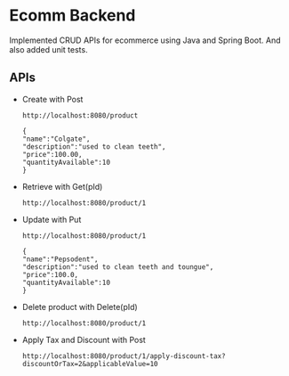 
# Ecomm Backend

Implemented CRUD APIs for ecommerce using Java and Spring Boot.
And also added unit tests.

## APIs

- Create with Post
    ```
    http://localhost:8080/product
    ```
    ```
    {
    "name":"Colgate",
    "description":"used to clean teeth",
    "price":100.00,
    "quantityAvailable":10
    }
    ```
- Retrieve with Get(pId)
    ```
    http://localhost:8080/product/1
    ```
- Update with Put
    ```
    http://localhost:8080/product/1
    ```
    ```
    {
    "name":"Pepsodent",
    "description":"used to clean teeth and toungue",
    "price":100.0,
    "quantityAvailable":10
    }
    ```
- Delete product with Delete(pId)
    ```
    http://localhost:8080/product/1
    ```
- Apply Tax and Discount with Post
    ```
    http://localhost:8080/product/1/apply-discount-tax?discountOrTax=2&applicableValue=10
    ```

